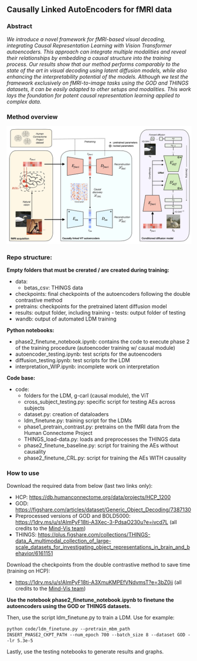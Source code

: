 ## Causally Linked AutoEncoders for fMRI data

### Abstract

*We introduce a novel framework for fMRI-based visual decoding, integrating Causal Representation Learning with Vision Transformer autoencoders. This approach can integrate multiple modalities and reveal their relationships by embedding a causal structure into the training process. Our results show that our method performs comparably to the state of the art in visual decoding using latent diffusion models, while also enhancing the interpretability potential of the models. Although we test the framework exclusively on fMRI-to-image tasks using the GOD and THINGS datasets, it can be easily adapted to other setups and modalities. This work lays the foundation for potent causal representation learning applied to complex data.*

### Method overview

![visual abstract](graphs/abstract.jpg)

### Repo structure:

**Empty folders that must be crerated / are created during training:**
- data:
    - betas_csv: THINGS data
- checkpoints: final checkpoints of the autoencoders following the double contrastive method
- pretrains: checkpoints for the pretrained latent diffusion model
- results: output folder, including training
        - tests: output folder of testing
- wandb: output of automated LDM training

**Python notebooks:**
- phase2_finetune_notebook.ipynb: contains the code to execute phase 2 of the training procedure (autoencoder training w/ causal module)
- autoencoder_testing.ipynb: test scripts for the autoencoders
- diffusion_testing.ipynb: test scripts for the LDM
- interpretation_WIP.ipynb: incomplete work on interpretation

**Code base:**
- code:
    - folders for the LDM, g-carl (causal module), the ViT
    - cross_subject_testing.py: specific script for testing AEs across subjects
    - dataset.py: creation of dataloaders
    - ldm_finetune.py: training script for the LDMs
    - phase1_pretrain_contrast.py: pretrains on the fMRI data from the Human Connectome Project
    - THINGS_load-data.py: loads and preprocesses the THINGS data
    - phase2_finetune_baseline.py: script for training the AEs without causality
    - phase2_finetune_CRL.py: script for training the AEs WITH causality

### How to use

Download the required data from below (last two links only):

- HCP: https://db.humanconnectome.org/data/projects/HCP_1200
- GOD: https://figshare.com/articles/dataset/Generic_Object_Decoding/7387130
- Preprocessed versions of GOD and BOLD5000: https://1drv.ms/u/s!AlmPyF18ti-A3Xec-3-PdsaO230u?e=ivcd7L (all credits to the [Mind-Vis team](https://github.com/zjc062/mind-vis))
- THINGS: https://plus.figshare.com/collections/THINGS-data_A_multimodal_collection_of_large-scale_datasets_for_investigating_object_representations_in_brain_and_behavior/6161151

Download the checkpoints from the double contrastive method to save time (training on HCP):
- https://1drv.ms/u/s!AlmPyF18ti-A3XmuKMPEfVNdvmsT?e=3bZ0jj (all credits to the [Mind-Vis team](https://github.com/zjc062/mind-vis))

**Use the notebook phase2_finetune_notebook.ipynb to finetune the autoencoders using the GOD or THINGS datasets.**

Then, use the script ldm_finetune.py to train a LDM. Use for example:
```
python code/ldm_finetune.py --pretrain_mbm_path INSERT_PHASE2_CKPT_PATH --num_epoch 700 --batch_size 8 --dataset GOD --lr 5.3e-5
```

Lastly, use the testing notebooks to generate results and graphs.
